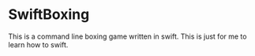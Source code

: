 # SwiftBoxing
This is a command line boxing game written in swift. This is just for me to learn how to swift.
